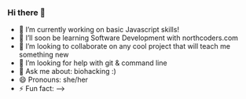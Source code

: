### Hi there 👋

- 🔭 I’m currently working on basic Javascript skills!
- 🌱 I’ll soon be learning Software Development with northcoders.com 
- 👯 I’m looking to collaborate on any cool project that will teach me something new
- 🤔 I’m looking for help with git & command line
- 💬 Ask me about: biohacking :)
- 😄 Pronouns: she/her
- ⚡ Fun fact: 
-->
